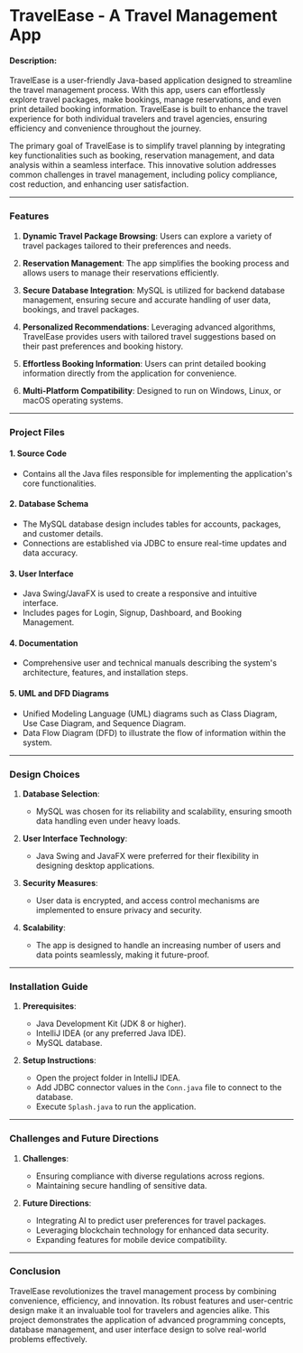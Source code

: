# TravelEase - A Travel Management App

#### Description:
TravelEase is a user-friendly Java-based application designed to streamline the travel management process. With this app, users can effortlessly explore travel packages, make bookings, manage reservations, and even print detailed booking information. TravelEase is built to enhance the travel experience for both individual travelers and travel agencies, ensuring efficiency and convenience throughout the journey.

The primary goal of TravelEase is to simplify travel planning by integrating key functionalities such as booking, reservation management, and data analysis within a seamless interface. This innovative solution addresses common challenges in travel management, including policy compliance, cost reduction, and enhancing user satisfaction.

---

### Features

1. **Dynamic Travel Package Browsing**: 
   Users can explore a variety of travel packages tailored to their preferences and needs.

2. **Reservation Management**:
   The app simplifies the booking process and allows users to manage their reservations efficiently.

3. **Secure Database Integration**:
   MySQL is utilized for backend database management, ensuring secure and accurate handling of user data, bookings, and travel packages.

4. **Personalized Recommendations**:
   Leveraging advanced algorithms, TravelEase provides users with tailored travel suggestions based on their past preferences and booking history.

5. **Effortless Booking Information**:
   Users can print detailed booking information directly from the application for convenience.

6. **Multi-Platform Compatibility**:
   Designed to run on Windows, Linux, or macOS operating systems.

---

### Project Files

#### 1. **Source Code**
   - Contains all the Java files responsible for implementing the application's core functionalities.

#### 2. **Database Schema**
   - The MySQL database design includes tables for accounts, packages, and customer details.
   - Connections are established via JDBC to ensure real-time updates and data accuracy.

#### 3. **User Interface**
   - Java Swing/JavaFX is used to create a responsive and intuitive interface. 
   - Includes pages for Login, Signup, Dashboard, and Booking Management.

#### 4. **Documentation**
   - Comprehensive user and technical manuals describing the system's architecture, features, and installation steps.

#### 5. **UML and DFD Diagrams**
   - Unified Modeling Language (UML) diagrams such as Class Diagram, Use Case Diagram, and Sequence Diagram.
   - Data Flow Diagram (DFD) to illustrate the flow of information within the system.

---

### Design Choices

1. **Database Selection**:
   - MySQL was chosen for its reliability and scalability, ensuring smooth data handling even under heavy loads.

2. **User Interface Technology**:
   - Java Swing and JavaFX were preferred for their flexibility in designing desktop applications.

3. **Security Measures**:
   - User data is encrypted, and access control mechanisms are implemented to ensure privacy and security.

4. **Scalability**:
   - The app is designed to handle an increasing number of users and data points seamlessly, making it future-proof.

---

### Installation Guide

1. **Prerequisites**:
   - Java Development Kit (JDK 8 or higher).
   - IntelliJ IDEA (or any preferred Java IDE).
   - MySQL database.

2. **Setup Instructions**:
   - Open the project folder in IntelliJ IDEA.
   - Add JDBC connector values in the `Conn.java` file to connect to the database.
   - Execute `Splash.java` to run the application.

---

### Challenges and Future Directions

1. **Challenges**:
   - Ensuring compliance with diverse regulations across regions.
   - Maintaining secure handling of sensitive data.

2. **Future Directions**:
   - Integrating AI to predict user preferences for travel packages.
   - Leveraging blockchain technology for enhanced data security.
   - Expanding features for mobile device compatibility.

---

### Conclusion
TravelEase revolutionizes the travel management process by combining convenience, efficiency, and innovation. Its robust features and user-centric design make it an invaluable tool for travelers and agencies alike. This project demonstrates the application of advanced programming concepts, database management, and user interface design to solve real-world problems effectively.

